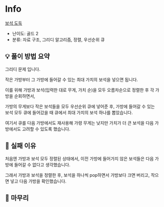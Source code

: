 # Info
[보석 도둑](https://boj.kr/1202)

- 난이도: 골드 2
- 분류: 자료 구조, 그리디 알고리즘, 정렬, 우선순위 큐

## 💡 풀이 방법 요약

그리디 문제 입니다.

작은 가방부터 그 가방에 들어갈 수 있는 최대 가치의 보석을 넣으면 됩니다.

이를 위해 가방과 보석(입력한 대로 무게, 가치 순)을 모두 오름차순으로 정렬한 후 각 가방을 순회하면서,

가방의 무게보다 작은 보석들을 모두 우선순위 큐에 넣어준 후, 가방에 들어갈 수 있는 보석 모두 큐에 들어갔을 때 큐에서 최대 가치의 보석 하나를 뽑았습니다.

여기서 큐를 다음 가방에서도 재사용해 가령 무게는 낮지만 가치가 더 큰 보석을 다음 가방에서도 고려할 수 있도록 했습니다.

## 👀 실패 이유

처음엔 가방과 보석 모두 정렬된 상태에서, 이전 가방에 들어가지 않은 보석들은 다음 가방에 들어갈 수 없다고 생각했습니다.

그래서 가방과 보석을 정렬한 후, 보석을 하나씩 pop하면서 가방보다 크면 버리고, 작으면 넣고 다음 가방을 확인했습니다.

## 🙂 마무리
